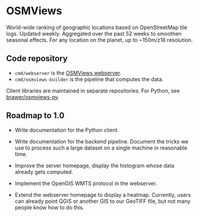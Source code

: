 # OSMViews

World-wide ranking of geographic locations based on OpenStreetMap tile logs.
Updated weekly. Aggregated over the past 52 weeks to smoothen seasonal effects.
For any location on the planet, up to ~150m/z18 resolution.


## Code repository

* `cmd/webserver` is the [OSMViews webserver](https://osmviews.toolforge.org).
* `cmd/osmviews-builder` is the pipeline that computes the data.

Client libraries are maintained in separate repositories.
For Python, see [brawer/osmviews-py](https://github.com/brawer/osmviews-py).


## Roadmap to 1.0

* Write documentation for the Python client.

* Write documentation for the backend pipeline. Document the tricks
  we use to process such a large dataset on a single machine in reasonable
  time.

* Improve the server homepage, display the histogram whose data already
  gets computed.

* Implement the OpenGIS WMTS protocol in the webserver.

* Extend the webserver homepage to display a heatmap. Currently, users
  can already point QGIS or another GIS to our GeoTIFF file, but not many
  people know how to do this.
